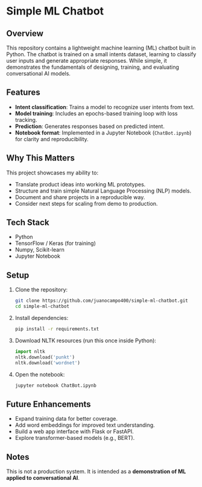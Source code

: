 # Simple ML Chatbot

## Overview

This repository contains a lightweight machine learning (ML) chatbot built in Python. The chatbot is trained on a small intents dataset, learning to classify user inputs and generate appropriate responses. While simple, it demonstrates the fundamentals of designing, training, and evaluating conversational AI models.

## Features

* **Intent classification**: Trains a model to recognize user intents from text.
* **Model training**: Includes an epochs-based training loop with loss tracking.
* **Prediction**: Generates responses based on predicted intent.
* **Notebook format**: Implemented in a Jupyter Notebook (`ChatBot.ipynb`) for clarity and reproducibility.

## Why This Matters

This project showcases my ability to:

* Translate product ideas into working ML prototypes.
* Structure and train simple Natural Language Processing (NLP) models.
* Document and share projects in a reproducible way.
* Consider next steps for scaling from demo to production.

## Tech Stack

* Python
* TensorFlow / Keras (for training)
* Numpy, Scikit-learn
* Jupyter Notebook

## Setup

1. Clone the repository:

   ```bash
   git clone https://github.com/juanocampo400/simple-ml-chatbot.git
   cd simple-ml-chatbot
   ```
2. Install dependencies:

   ```bash
   pip install -r requirements.txt
   ```
3. Download NLTK resources (run this once inside Python):

   ```python
   import nltk
   nltk.download('punkt')
   nltk.download('wordnet')
   ```
4. Open the notebook:

   ```bash
   jupyter notebook ChatBot.ipynb
   ```

## Future Enhancements

* Expand training data for better coverage.
* Add word embeddings for improved text understanding.
* Build a web app interface with Flask or FastAPI.
* Explore transformer-based models (e.g., BERT).

## Notes

This is not a production system. It is intended as a **demonstration of ML applied to conversational AI**.
